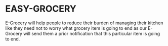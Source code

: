 # EASY-GROCERY
E-Grocery will help people to reduce their burden of managing their kitchen like they need not to worry what grocery item is going to end as our E-Grocery will send them a prior notification that this particular item is going to end.
